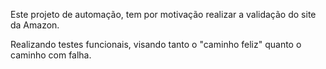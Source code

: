 Este projeto de automação, tem por motivação realizar a validação do site da Amazon.

Realizando testes funcionais, visando tanto o "caminho feliz" quanto o caminho com falha.

